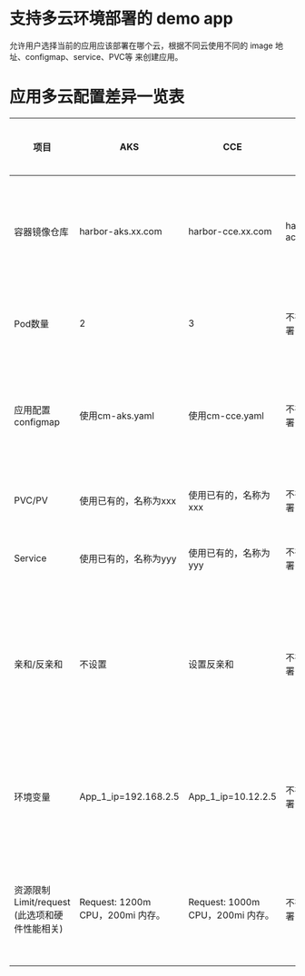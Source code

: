 # 支持多云环境部署的 demo app

允许用户选择当前的应用应该部署在哪个云，根据不同云使用不同的 image 地址、configmap、service、PVC等 来创建应用。



# 应用多云配置差异一览表

| 项目                                            | AKS                              | CCE                              | ACE               | 对应Charts表单设计                                          |
| ----------------------------------------------- | -------------------------------- | -------------------------------- | ----------------- | ----------------------------------------------------------- |
| 容器镜像仓库                                    | harbor-aks.xx.com                | harbor-cce.xx.com                | harbor-ace.xx.com | 自动根据选择的云使用不同镜像仓库，表单不暴露                |
| Pod数量                                         | 2                                | 3                                | 不在此云部署      | 在表单中暴露，并指定默认值                                  |
| 应用配置configmap                               | 使用cm-aks.yaml                  | 使用cm-cce.yaml                  | 不在此云部署      | 自动根据选择的云使用不同镜像仓库，表单不暴露                |
| PVC/PV                                          | 使用已有的，名称为xxx            | 使用已有的，名称为xxx            | 不在此云部署      | 不进行配置，只调用已有的                                    |
| Service                                         | 使用已有的，名称为yyy            | 使用已有的，名称为yyy            | 不在此云部署      | 不进行配置，只调用已有的                                    |
| 亲和/反亲和                                     | 不设置                           | 设置反亲和                       | 不在此云部署      | 自动根据选择的云使用确定是否设置亲和/反亲和策略，表单不暴露 |
| 环境变量                                        | App_1_ip=192.168.2.5             | App_1_ip=10.12.2.5               | 不在此云部署      | 自动根据选择的云使用不同镜像仓库，表单不暴露                |
| 资源限制  Limit/request  (此选项和硬件性能相关) | Request: 1200m CPU，200mi 内存。 | Request: 1000m CPU，200mi 内存。 | 不在此云部署      | 自动根据选择的云使用不同镜像仓库，表单不暴露                |


